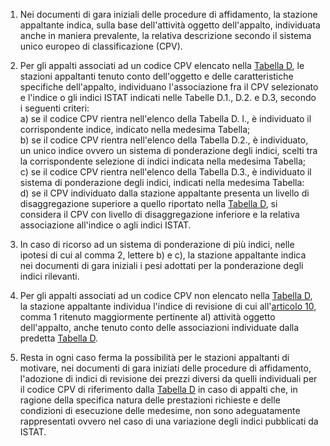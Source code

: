 1. Nei documenti di gara iniziali delle procedure di affidamento, la stazione appaltante indica, sulla base dell'attività oggetto dell'appalto, individuata anche in maniera prevalente, la relativa descrizione secondo il sistema unico europeo di classificazione (CPV).

2. Per gli appalti associati ad un codice CPV elencato nella [Tabella D](/index.html?article=allegato-2.2-bis-tabD&version=2), le stazioni appaltanti tenuto conto dell'oggetto e delle caratteristiche specifiche dell'appalto, individuano l'associazione fra il CPV selezionato e l'indice o gli indici ISTAT indicati nelle Tabelle D.1., D.2. e D.3, secondo i seguenti criteri:<br>a) se il codice CPV rientra nell'elenco della Tabella D. l., è individuato il corrispondente indice, indicato nella medesima Tabella;<br>b) se il codice CPV rientra nell'elenco della Tabella D.2., è individuato, un unico indice ovvero un sistema di ponderazione degli indici, scelti tra la corrispondente selezione di indici indicata nella medesima Tabella;<br>c) se il codice CPV rientra nell'elenco della Tabella D.3., è individuato il sistema di ponderazione degli indici, indicati nella medesima Tabella:<br>d) se il CPV individuato dalla stazione appaltante presenta un livello di disaggregazione superiore a quello riportato nella [Tabella D](/index.html?article=allegato-2.2-bis-tabD&version=2), si considera il CPV con livello di disaggregazione inferiore e la relativa associazione all'indice o agli indici ISTAT.

3. In caso di ricorso ad un sistema di ponderazione di più indici, nelle ipotesi di cui al comma 2, lettere b) e c), la stazione appaltante indica nei documenti di gara iniziali i pesi adottati per la ponderazione degli indici rilevanti.

4. Per gli appalti associati ad un codice CPV non elencato nella [Tabella D](/index.html?article=allegato-2.2-bis-tabD&version=2), la stazione appaltante individua l'indice di revisione di cui all'[articolo 10](/index.html?article=allegato-2.2-bis-articolo-10&version=2), comma 1 ritenuto maggiormente pertinente al) attività oggetto dell'appalto, anche tenuto conto delle associazioni individuate dalla predetta [Tabella D](/index.html?article=allegato-2.2-bis-tabD&version=2).

5. Resta in ogni caso ferma la possibilità per le stazioni appaltanti di motivare, nei documenti di gara iniziati delle procedure di affidamento, l'adozione di indici di revisione dei prezzi diversi da quelli individuali per il codice CPV di riferimento dalla [Tabella D](/index.html?article=allegato-2.2-bis-tabD&version=2) in caso di appalti che, in ragione della specifica natura delle prestazioni richieste e delle condizioni di esecuzione delle medesime, non sono adeguatamente rappresentati ovvero nel caso di una variazione degli indici pubblicati da ISTAT.
